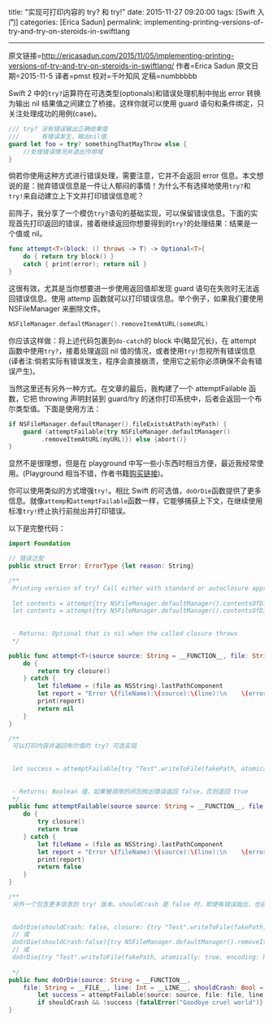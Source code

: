 title: "实现可打印内容的 try? 和 try!"
date: 2015-11-27 09:20:00
tags: [Swift 入门]
categories: [Erica Sadun]
permalink: implementing-printing-versions-of-try-and-try-on-steroids-in-swiftlang

---
原文链接=http://ericasadun.com/2015/11/05/implementing-printing-versions-of-try-and-try-on-steroids-in-swiftlang/
作者=Erica Sadun
原文日期=2015-11-5
译者=pmst
校对=千叶知风
定稿=numbbbbb

<!--此处开始正文-->

Swift 2 中的`try?`运算符在可选类型(optionals)和错误处理机制中抛出 error 转换为输出 nil 结果值之间建立了桥接。这样你就可以使用 guard 语句和条件绑定，只关注处理成功的用例(case)。
<!--more-->

```swift
/// try? 没有错误输出正确结果值
///      有错误发生，输出nil值
guard let foo = try? somethingThatMayThrow else {
    //处理错误情况并退出作用域
}
```

倘若你使用这种方式进行错误处理，需要注意，它并不会返回 error 信息。本文想说的是：抛弃错误信息是一件让人郁闷的事情！为什么不有选择地使用`try?`和`try!`来自动建立上下文并打印错误信息呢？

前阵子，我分享了一个模仿`try?`语句的基础实现，可以保留错误信息。下面的实现首先打印返回的错误，接着继续返回你想要得到的`try?`的处理结果：结果是一个值或 nil。

```swift
func attempt<T>(block: () throws -> T) -> Optional<T>{ 
    do { return try block() } 
    catch { print(error); return nil } 
}
```

这很有效，尤其是当你想要进一步使用返回值却发现 guard 语句在失败时无法返回错误信息。使用 attemp 函数就可以打印错误信息。举个例子，如果我们要使用 NSFileManager 来删除文件。

```swift
NSFileManager.defaultManager().removeItemAtURL(someURL)
```

你应该这样做：将上述代码包裹到`do-catch`的 block 中(略显冗长)，在 attempt 函数中使用`try?`，接着处理返回 nil 值的情况，或者使用`try!`忽视所有错误信息(译者注:倘若实际有错误发生，程序会直接崩溃，使用它之前你必须确保不会有错误产生)。

当然这里还有另外一种方式。在文章的最后，我构建了一个 attemptFailable 函数，它把 throwing 声明封装到 guard/try 的迷你打印系统中，后者会返回一个布尔类型值。下面是使用方法：

```swift
if NSFileManager.defaultManager().fileExistsAtPath(myPath) {
    guard (attemptFailable{try NSFileManager.defaultManager()
         .removeItemAtURL(myURL)}) else {abort()}
}
```

显然不是很理想，但是在 playground 中写一些小东西时相当方便，最近我经常使用。(Playground 相当不错，作者书籍[购买链接](https://itunes.apple.com/us/book/playground-secrets-power-tips/id982838034?mt=11))。

你可以使用类似的方式增强`try!`。相比 Swift 的可选值，`doOrDie`函数提供了更多信息。就像`attemp`和`attemptFailable`函数一样，它能够捕获上下文，在继续使用标准`try!`终止执行前抛出并打印错误。

以下是完整代码：

```swift
import Foundation

// 错误泛型
public struct Error: ErrorType {let reason: String}

/**
 Printing version of try? Call either with standard or autoclosure approach
 
 let contents = attempt{try NSFileManager.defaultManager().contentsOfDirectoryAtPath(fakePath)}
 let contents = attempt{try NSFileManager.defaultManager().contentsOfDirectoryAtPath(XCPlaygroundSharedDataDirectoryURL.path!)}
 
 
 - Returns: Optional that is nil when the called closure throws
 */

public func attempt<T>(source source: String = __FUNCTION__, file: String = __FILE__, line: Int = __LINE__, closure: () throws -> T) -> Optional<T>{
    do {
        return try closure()
    } catch {
        let fileName = (file as NSString).lastPathComponent
        let report = "Error \(fileName):\(source):\(line):\n    \(error)"
        print(report)
        return nil
    }
}

/**
 可以打印内容并返回布尔值的 try? 可选实现
 
 
 let success = attemptFailable{try "Test".writeToFile(fakePath, atomically: true, encoding: NSUTF8StringEncoding)}
 
 
 - Returns: Boolean 值，如果被调用的闭包抛出错误返回 false，否则返回 true
 */
public func attemptFailable(source source: String = __FUNCTION__, file: String = __FILE__, line: Int = __LINE__, closure: () throws -> Void) -> Bool {
    do {
        try closure()
        return true
    } catch {
        let fileName = (file as NSString).lastPathComponent
        let report = "Error \(fileName):\(source):\(line):\n    \(error)"
        print(report)
        return false
    }
}

/**
 另外一个包含更多信息的 try! 版本。shouldCrash 是 false 时，即使有错误抛出，也会继续执行
 
 
 doOrDie(shouldCrash: false, closure: {try "Test".writeToFile(fakePath, atomically: true, encoding: NSUTF8StringEncoding)})
 // 或
 doOrDie(shouldCrash:false){try NSFileManager.defaultManager().removeItemAtURL(fakeURL)}
 // 或
 doOrDie{try "Test".writeToFile(fakePath, atomically: true, encoding: NSUTF8StringEncoding)}
 
 */
public func doOrDie(source: String = __FUNCTION__,
    file: String = __FILE__, line: Int = __LINE__, shouldCrash: Bool = true, closure: () throws -> Void) {
        let success = attemptFailable(source: source, file: file, line: line, closure: closure)
        if shouldCrash && !success {fatalError("Goodbye cruel world")}
}
```